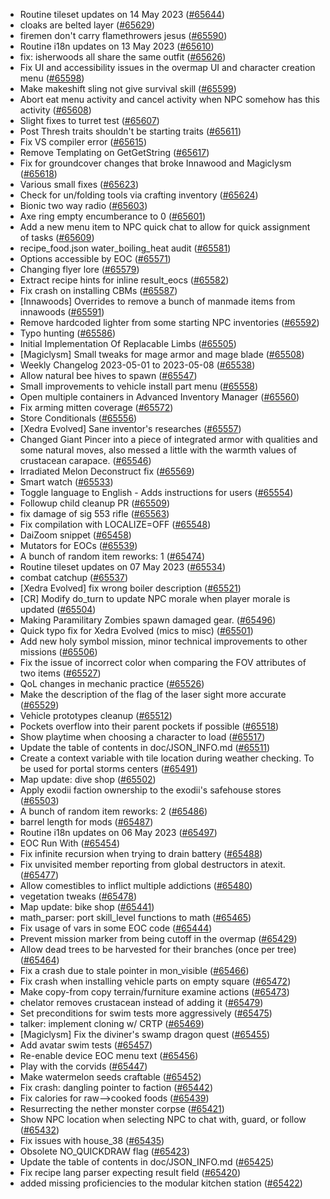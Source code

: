 * Routine tileset updates on 14 May 2023 ([#65644](https://github.com/CleverRaven/Cataclysm-DDA/pull/65644))
* cloaks are belted layer ([#65629](https://github.com/CleverRaven/Cataclysm-DDA/pull/65629))
* firemen don't carry flamethrowers jesus ([#65590](https://github.com/CleverRaven/Cataclysm-DDA/pull/65590))
* Routine i18n updates on 13 May 2023 ([#65610](https://github.com/CleverRaven/Cataclysm-DDA/pull/65610))
* fix: isherwoods all share the same outfit ([#65626](https://github.com/CleverRaven/Cataclysm-DDA/pull/65626))
* Fix UI and accessibility issues in the overmap UI and character creation menu ([#65598](https://github.com/CleverRaven/Cataclysm-DDA/pull/65598))
* Make makeshift sling not give survival skill ([#65599](https://github.com/CleverRaven/Cataclysm-DDA/pull/65599))
* Abort eat menu activity and cancel activity when NPC somehow has this activity ([#65608](https://github.com/CleverRaven/Cataclysm-DDA/pull/65608))
* Slight fixes to turret test ([#65607](https://github.com/CleverRaven/Cataclysm-DDA/pull/65607))
* Post Thresh traits shouldn't be starting traits ([#65611](https://github.com/CleverRaven/Cataclysm-DDA/pull/65611))
* Fix VS compiler error ([#65615](https://github.com/CleverRaven/Cataclysm-DDA/pull/65615))
* Remove Templating on GetGetString ([#65617](https://github.com/CleverRaven/Cataclysm-DDA/pull/65617))
* Fix for groundcover changes that broke Innawood and Magiclysm ([#65618](https://github.com/CleverRaven/Cataclysm-DDA/pull/65618))
* Various small fixes ([#65623](https://github.com/CleverRaven/Cataclysm-DDA/pull/65623))
* Check for un/folding tools via crafting inventory ([#65624](https://github.com/CleverRaven/Cataclysm-DDA/pull/65624))
* Bionic two way radio ([#65603](https://github.com/CleverRaven/Cataclysm-DDA/pull/65603))
* Axe ring empty encumberance to 0 ([#65601](https://github.com/CleverRaven/Cataclysm-DDA/pull/65601))
* Add a new menu item to NPC quick chat to allow for quick assignment of tasks ([#65609](https://github.com/CleverRaven/Cataclysm-DDA/pull/65609))
* recipe_food.json water_boiling_heat audit ([#65581](https://github.com/CleverRaven/Cataclysm-DDA/pull/65581))
* Options accessible by EOC ([#65571](https://github.com/CleverRaven/Cataclysm-DDA/pull/65571))
* Changing flyer lore ([#65579](https://github.com/CleverRaven/Cataclysm-DDA/pull/65579))
* Extract recipe hints for inline result_eocs ([#65582](https://github.com/CleverRaven/Cataclysm-DDA/pull/65582))
* Fix crash on installing CBMs ([#65587](https://github.com/CleverRaven/Cataclysm-DDA/pull/65587))
* [Innawoods] Overrides to remove a bunch of manmade items from innawoods ([#65591](https://github.com/CleverRaven/Cataclysm-DDA/pull/65591))
* Remove hardcoded lighter from some starting NPC inventories ([#65592](https://github.com/CleverRaven/Cataclysm-DDA/pull/65592))
* Typo hunting ([#65586](https://github.com/CleverRaven/Cataclysm-DDA/pull/65586))
* Initial Implementation Of Replacable Limbs ([#65505](https://github.com/CleverRaven/Cataclysm-DDA/pull/65505))
* [Magiclysm] Small tweaks for mage armor and mage blade ([#65508](https://github.com/CleverRaven/Cataclysm-DDA/pull/65508))
* Weekly Changelog 2023-05-01 to 2023-05-08 ([#65538](https://github.com/CleverRaven/Cataclysm-DDA/pull/65538))
* Allow natural bee hives to spawn ([#65547](https://github.com/CleverRaven/Cataclysm-DDA/pull/65547))
* Small improvements to vehicle install part menu ([#65558](https://github.com/CleverRaven/Cataclysm-DDA/pull/65558))
* Open multiple containers in Advanced Inventory Manager ([#65560](https://github.com/CleverRaven/Cataclysm-DDA/pull/65560))
* Fix arming mitten coverage ([#65572](https://github.com/CleverRaven/Cataclysm-DDA/pull/65572))
* Store Conditionals ([#65556](https://github.com/CleverRaven/Cataclysm-DDA/pull/65556))
* [Xedra Evolved] Sane inventor's researches ([#65557](https://github.com/CleverRaven/Cataclysm-DDA/pull/65557))
* Changed Giant Pincer into a piece of integrated armor with qualities and some natural moves, also messed a little with the warmth values of crustacean carapace. ([#65546](https://github.com/CleverRaven/Cataclysm-DDA/pull/65546))
* Irradiated Melon Deconstruct fix ([#65569](https://github.com/CleverRaven/Cataclysm-DDA/pull/65569))
* Smart watch ([#65533](https://github.com/CleverRaven/Cataclysm-DDA/pull/65533))
* Toggle language to English - Adds instructions for users ([#65554](https://github.com/CleverRaven/Cataclysm-DDA/pull/65554))
* Followup child cleanup PR ([#65509](https://github.com/CleverRaven/Cataclysm-DDA/pull/65509))
* fix damage of sig 553 rifle ([#65563](https://github.com/CleverRaven/Cataclysm-DDA/pull/65563))
* Fix compilation with LOCALIZE=OFF ([#65548](https://github.com/CleverRaven/Cataclysm-DDA/pull/65548))
* DaiZoom snippet ([#65458](https://github.com/CleverRaven/Cataclysm-DDA/pull/65458))
* Mutators for EOCs ([#65539](https://github.com/CleverRaven/Cataclysm-DDA/pull/65539))
* A bunch of random item reworks: 1 ([#65474](https://github.com/CleverRaven/Cataclysm-DDA/pull/65474))
* Routine tileset updates on 07 May 2023 ([#65534](https://github.com/CleverRaven/Cataclysm-DDA/pull/65534))
* combat catchup ([#65537](https://github.com/CleverRaven/Cataclysm-DDA/pull/65537))
* [Xedra Evolved] fix wrong boiler description ([#65521](https://github.com/CleverRaven/Cataclysm-DDA/pull/65521))
* [CR] Modify do_turn to update NPC morale when player morale is updated ([#65504](https://github.com/CleverRaven/Cataclysm-DDA/pull/65504))
* Making Paramilitary Zombies spawn damaged gear. ([#65496](https://github.com/CleverRaven/Cataclysm-DDA/pull/65496))
* Quick typo fix for Xedra Evolved (mics to misc) ([#65501](https://github.com/CleverRaven/Cataclysm-DDA/pull/65501))
* Add new holy symbol mission, minor technical improvements to other missions ([#65506](https://github.com/CleverRaven/Cataclysm-DDA/pull/65506))
* Fix the issue of incorrect color when comparing the FOV attributes of two items ([#65527](https://github.com/CleverRaven/Cataclysm-DDA/pull/65527))
* QoL changes in mechanic practice ([#65526](https://github.com/CleverRaven/Cataclysm-DDA/pull/65526))
* Make the description of the flag of the laser sight more accurate ([#65529](https://github.com/CleverRaven/Cataclysm-DDA/pull/65529))
* Vehicle prototypes cleanup ([#65512](https://github.com/CleverRaven/Cataclysm-DDA/pull/65512))
* Pockets overflow into their parent pockets if possible ([#65518](https://github.com/CleverRaven/Cataclysm-DDA/pull/65518))
* Show playtime when choosing a character to load ([#65517](https://github.com/CleverRaven/Cataclysm-DDA/pull/65517))
* Update the table of contents in doc/JSON_INFO.md ([#65511](https://github.com/CleverRaven/Cataclysm-DDA/pull/65511))
* Create a context variable with tile location during weather checking.  To be used for portal storms centers ([#65491](https://github.com/CleverRaven/Cataclysm-DDA/pull/65491))
* Map update: dive shop ([#65502](https://github.com/CleverRaven/Cataclysm-DDA/pull/65502))
* Apply exodii faction ownership to the exodii's safehouse stores ([#65503](https://github.com/CleverRaven/Cataclysm-DDA/pull/65503))
* A bunch of random item reworks: 2 ([#65486](https://github.com/CleverRaven/Cataclysm-DDA/pull/65486))
* barrel length for mods ([#65487](https://github.com/CleverRaven/Cataclysm-DDA/pull/65487))
* Routine i18n updates on 06 May 2023 ([#65497](https://github.com/CleverRaven/Cataclysm-DDA/pull/65497))
* EOC Run With ([#65454](https://github.com/CleverRaven/Cataclysm-DDA/pull/65454))
* Fix infinite recursion when trying to drain battery ([#65488](https://github.com/CleverRaven/Cataclysm-DDA/pull/65488))
* Fix unvisited member reporting from global destructors in atexit. ([#65477](https://github.com/CleverRaven/Cataclysm-DDA/pull/65477))
* Allow comestibles to inflict multiple addictions ([#65480](https://github.com/CleverRaven/Cataclysm-DDA/pull/65480))
* vegetation tweaks ([#65478](https://github.com/CleverRaven/Cataclysm-DDA/pull/65478))
* Map update: bike shop ([#65441](https://github.com/CleverRaven/Cataclysm-DDA/pull/65441))
* math_parser: port skill_level functions to math ([#65465](https://github.com/CleverRaven/Cataclysm-DDA/pull/65465))
* Fix usage of vars in some EOC code ([#65444](https://github.com/CleverRaven/Cataclysm-DDA/pull/65444))
* Prevent mission marker from being cutoff in the overmap ([#65429](https://github.com/CleverRaven/Cataclysm-DDA/pull/65429))
* Allow dead trees to be harvested for their branches (once per tree) ([#65464](https://github.com/CleverRaven/Cataclysm-DDA/pull/65464))
* Fix a crash due to stale pointer in mon_visible ([#65466](https://github.com/CleverRaven/Cataclysm-DDA/pull/65466))
* Fix crash when installing vehicle parts on empty square ([#65472](https://github.com/CleverRaven/Cataclysm-DDA/pull/65472))
* Make copy-from copy terrain/furniture examine actions ([#65473](https://github.com/CleverRaven/Cataclysm-DDA/pull/65473))
* chelator removes crustacean instead of adding it ([#65479](https://github.com/CleverRaven/Cataclysm-DDA/pull/65479))
* Set preconditions for swim tests more aggressively ([#65475](https://github.com/CleverRaven/Cataclysm-DDA/pull/65475))
* talker: implement cloning w/ CRTP ([#65469](https://github.com/CleverRaven/Cataclysm-DDA/pull/65469))
* [Magiclysm] Fix the diviner's swamp dragon quest ([#65455](https://github.com/CleverRaven/Cataclysm-DDA/pull/65455))
* Add avatar swim tests ([#65457](https://github.com/CleverRaven/Cataclysm-DDA/pull/65457))
* Re-enable device EOC menu text ([#65456](https://github.com/CleverRaven/Cataclysm-DDA/pull/65456))
* Play with the corvids ([#65447](https://github.com/CleverRaven/Cataclysm-DDA/pull/65447))
* Make watermelon seeds craftable ([#65452](https://github.com/CleverRaven/Cataclysm-DDA/pull/65452))
* Fix crash: dangling pointer to faction ([#65442](https://github.com/CleverRaven/Cataclysm-DDA/pull/65442))
* Fix calories for raw-->cooked foods ([#65439](https://github.com/CleverRaven/Cataclysm-DDA/pull/65439))
* Resurrecting the nether monster corpse ([#65421](https://github.com/CleverRaven/Cataclysm-DDA/pull/65421))
* Show NPC location when selecting NPC to chat with, guard, or follow ([#65432](https://github.com/CleverRaven/Cataclysm-DDA/pull/65432))
* Fix issues with house_38 ([#65435](https://github.com/CleverRaven/Cataclysm-DDA/pull/65435))
* Obsolete NO_QUICKDRAW flag ([#65423](https://github.com/CleverRaven/Cataclysm-DDA/pull/65423))
* Update the table of contents in doc/JSON_INFO.md ([#65425](https://github.com/CleverRaven/Cataclysm-DDA/pull/65425))
* Fix recipe lang parser expecting result field ([#65420](https://github.com/CleverRaven/Cataclysm-DDA/pull/65420))
* added missing proficiencies to the modular kitchen station ([#65422](https://github.com/CleverRaven/Cataclysm-DDA/pull/65422))
